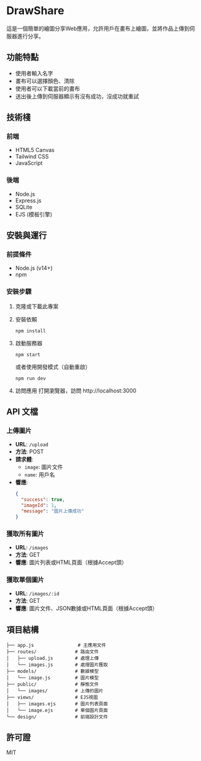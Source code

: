# DrawShare

這是一個簡單的繪圖分享Web應用，允許用戶在畫布上繪圖，並將作品上傳到伺服器進行分享。

## 功能特點

- 使用者輸入名字
- 畫布可以選擇顏色、清除
- 使用者可以下載當前的畫布
- 送出後上傳到伺服器顯示有沒有成功，沒成功就重試

## 技術棧

### 前端
- HTML5 Canvas
- Tailwind CSS
- JavaScript

### 後端
- Node.js
- Express.js
- SQLite
- EJS (模板引擎)

## 安裝與運行

### 前提條件

- Node.js (v14+)
- npm

### 安裝步驟

1. 克隆或下載此專案

2. 安裝依賴
   ```
   npm install
   ```

3. 啟動服務器
   ```
   npm start
   ```
   或者使用開發模式（自動重啟）
   ```
   npm run dev
   ```

4. 訪問應用
   打開瀏覽器，訪問 http://localhost:3000

## API 文檔

### 上傳圖片
- **URL**: `/upload`
- **方法**: POST
- **請求體**:
  - `image`: 圖片文件
  - `name`: 用戶名
- **響應**:
  ```json
  {
    "success": true,
    "imageId": 1,
    "message": "圖片上傳成功"
  }
  ```

### 獲取所有圖片
- **URL**: `/images`
- **方法**: GET
- **響應**: 圖片列表或HTML頁面（根據Accept頭）

### 獲取單個圖片
- **URL**: `/images/:id`
- **方法**: GET
- **響應**: 圖片文件、JSON數據或HTML頁面（根據Accept頭）

## 項目結構

```
├── app.js                # 主應用文件
├── routes/              # 路由文件
│   ├── upload.js        # 處理上傳
│   └── images.js        # 處理圖片獲取
├── models/              # 數據模型
│   └── image.js         # 圖片模型
├── public/              # 靜態文件
│   └── images/          # 上傳的圖片
├── views/               # EJS視圖
│   ├── images.ejs       # 圖片列表頁面
│   └── image.ejs        # 單個圖片頁面
└── design/              # 前端設計文件
```

## 許可證

MIT